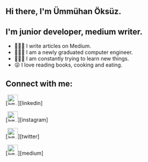 ## Hi there, I'm Ümmühan Öksüz.

## I'm junior developer, medium writer. 

- 💁🏼‍♀️ I write articles on Medium.
- 👩🏻‍🎓 I am a newly graduated computer engineer.
- 👩🏻‍💻 I am constantly trying to learn new things.
- 😜 I love reading books, cooking and eating.

## Connect with me:

[<img algn="left" alt="https://www.linkedin.com/in/%C3%BCmm%C3%BChan-%C3%B6ks%C3%BCz-390b591a1/" width="28px" src ="https://img.icons8.com/ios/452/linkedin.png"/>][linkedin]

[<img algn="left" alt="https://www.instagram.com/ummuhnoksuz/?hl=tr" width="28px" src ="https://cdn3.iconfinder.com/data/icons/picons-social/57/78-instagram-512.png"/>][instagram]

[<img algn="left" alt="https://twitter.com/ummuhan_oksuz" width="28px" src ="https://cdn3.iconfinder.com/data/icons/picons-social/57/43-twitter-512.png"/>][twitter]

[<img algn="left" alt="https://ummuhanoksuz1.medium.com/" width="28px" src ="https://cdn.iconscout.com/icon/free/png-512/medium-47-433328.png"/>][medium]


